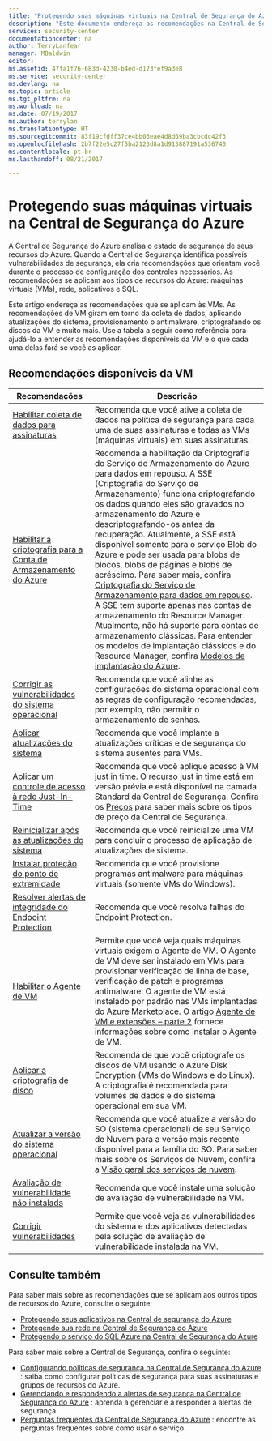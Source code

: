 ```yaml
---
title: "Protegendo suas máquinas virtuais na Central de Segurança do Azure | Microsoft Docs"
description: "Este documento endereça as recomendações na Central de Segurança do Azure que ajudam a proteger suas máquinas virtuais e cumprir as políticas de segurança."
services: security-center
documentationcenter: na
author: TerryLanfear
manager: MBaldwin
editor: 
ms.assetid: 47fa1f76-683d-4230-b4ed-d123fef9a3e8
ms.service: security-center
ms.devlang: na
ms.topic: article
ms.tgt_pltfrm: na
ms.workload: na
ms.date: 07/19/2017
ms.author: terrylan
ms.translationtype: HT
ms.sourcegitcommit: 83f19cfdff37ce4bb03eae4d8d69ba3cbcdc42f3
ms.openlocfilehash: 2b7f22e5c27f5ba2123d8a1d913887191a536740
ms.contentlocale: pt-br
ms.lasthandoff: 08/21/2017

---
```

# <a name="protecting-your-virtual-machines-in-azure-security-center"></a>Protegendo suas máquinas virtuais na Central de Segurança do Azure
A Central de Segurança do Azure analisa o estado de segurança de seus recursos do Azure. Quando a Central de Segurança identifica possíveis vulnerabilidades de segurança, ela cria recomendações que orientam você durante o processo de configuração dos controles necessários.  As recomendações se aplicam aos tipos de recursos do Azure: máquinas virtuais (VMs), rede, aplicativos e SQL.

Este artigo endereça as recomendações que se aplicam às VMs.  As recomendações de VM giram em torno da coleta de dados, aplicando atualizações do sistema, provisionamento o antimalware, criptografando os discos da VM e muito mais.  Use a tabela a seguir como referência para ajudá-lo a entender as recomendações disponíveis da VM e o que cada uma delas fará se você as aplicar.

## <a name="available-vm-recommendations"></a>Recomendações disponíveis da VM
| Recomendações | Descrição |
| --- | --- |
| [Habilitar coleta de dados para assinaturas](security-center-enable-data-collection.md) |Recomenda que você ative a coleta de dados na política de segurança para cada uma de suas assinaturas e todas as VMs (máquinas virtuais) em suas assinaturas. |
| [Habilitar a criptografia para a Conta de Armazenamento do Azure](security-center-enable-encryption-for-storage-account.md) | Recomenda a habilitação da Criptografia do Serviço de Armazenamento do Azure para dados em repouso. A SSE (Criptografia do Serviço de Armazenamento) funciona criptografando os dados quando eles são gravados no armazenamento do Azure e descriptografando-os antes da recuperação. Atualmente, a SSE está disponível somente para o serviço Blob do Azure e pode ser usada para blobs de blocos, blobs de páginas e blobs de acréscimo. Para saber mais, confira [Criptografia do Serviço de Armazenamento para dados em repouso](../storage/common/storage-service-encryption.md).</br>A SSE tem suporte apenas nas contas de armazenamento do Resource Manager. Atualmente, não há suporte para contas de armazenamento clássicas. Para entender os modelos de implantação clássicos e do Resource Manager, confira [Modelos de implantação do Azure](../azure-classic-rm.md). |
| [Corrigir as vulnerabilidades do sistema operacional](security-center-remediate-os-vulnerabilities.md) |Recomenda que você alinhe as configurações do sistema operacional com as regras de configuração recomendadas, por exemplo, não permitir o armazenamento de senhas. |
| [Aplicar atualizações do sistema](security-center-apply-system-updates.md) |Recomenda que você implante a atualizações críticas e de segurança do sistema ausentes para VMs. |
| [Aplicar um controle de acesso à rede Just-In-Time](security-center-just-in-time.md) | Recomenda que você aplique acesso à VM just in time. O recurso just in time está em versão prévia e está disponível na camada Standard da Central de Segurança. Confira os [Preços](security-center-pricing.md) para saber mais sobre os tipos de preço da Central de Segurança. |
| [Reinicializar após as atualizações do sistema](security-center-apply-system-updates.md#reboot-after-system-updates) |Recomenda que você reinicialize uma VM para concluir o processo de aplicação de atualizações de sistema. |
| [Instalar proteção do ponto de extremidade](security-center-install-endpoint-protection.md) |Recomenda que você provisione programas antimalware para máquinas virtuais (somente VMs do Windows). |
| [Resolver alertas de integridade do Endpoint Protection](security-center-resolve-endpoint-protection-health-alerts.md) |Recomenda que você resolva falhas do Endpoint Protection. |
| [Habilitar o Agente de VM](security-center-enable-vm-agent.md) |Permite que você veja quais máquinas virtuais exigem o Agente de VM. O Agente de VM deve ser instalado em VMs para provisionar verificação de linha de base, verificação de patch e programas antimalware. O agente de VM está instalado por padrão nas VMs implantadas do Azure Marketplace. O artigo [Agente de VM e extensões – parte 2](http://azure.microsoft.com/blog/2014/04/15/vm-agent-and-extensions-part-2/) fornece informações sobre como instalar o Agente de VM. |
| [Aplicar a criptografia de disco](security-center-apply-disk-encryption.md) |Recomenda de que você criptografe os discos de VM usando o Azure Disk Encryption (VMs do Windows e do Linux). A criptografia é recomendada para volumes de dados e do sistema operacional em sua VM. |
| [Atualizar a versão do sistema operacional](security-center-update-os-version.md) |Recomenda que você atualize a versão do SO (sistema operacional) de seu Serviço de Nuvem para a versão mais recente disponível para a família do SO.  Para saber mais sobre os Serviços de Nuvem, confira a [Visão geral dos serviços de nuvem](../cloud-services/cloud-services-choose-me.md). |
| [Avaliação de vulnerabilidade não instalada](security-center-vulnerability-assessment-recommendations.md) |Recomenda que você instale uma solução de avaliação de vulnerabilidade na VM. |
| [Corrigir vulnerabilidades](security-center-vulnerability-assessment-recommendations.md#review-the-recommendation) |Permite que você veja as vulnerabilidades do sistema e dos aplicativos detectadas pela solução de avaliação de vulnerabilidade instalada na VM. |

## <a name="see-also"></a>Consulte também
Para saber mais sobre as recomendações que se aplicam aos outros tipos de recursos do Azure, consulte o seguinte:

* [Protegendo seus aplicativos na Central de segurança do Azure](security-center-application-recommendations.md)
* [Protegendo sua rede na Central de Segurança do Azure](security-center-network-recommendations.md)
* [Protegendo o serviço do SQL Azure na Central de Segurança do Azure](security-center-sql-service-recommendations.md)

Para saber mais sobre a Central de Segurança, confira o seguinte:

* [Configurando políticas de segurança na Central de Segurança do Azure](security-center-policies.md) : saiba como configurar políticas de segurança para suas assinaturas e grupos de recursos do Azure.
* [Gerenciando e respondendo a alertas de segurança na Central de Segurança do Azure](security-center-managing-and-responding-alerts.md) : aprenda a gerenciar e a responder a alertas de segurança.
* [Perguntas frequentes da Central de Segurança do Azure](security-center-faq.md) : encontre as perguntas frequentes sobre como usar o serviço.

